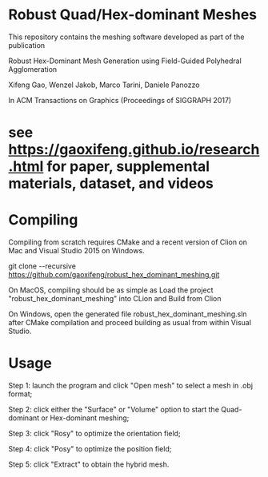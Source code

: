 # Robust Quad/Hex-dominant Meshes

This repository contains the meshing software developed as part of the publication

Robust Hex-Dominant Mesh Generation using Field-Guided Polyhedral Agglomeration 

Xifeng Gao, Wenzel Jakob, Marco Tarini, Daniele Panozzo

In ACM Transactions on Graphics (Proceedings of SIGGRAPH 2017)

# see https://gaoxifeng.github.io/research.html for paper, supplemental materials, dataset, and videos

# Compiling

Compiling from scratch requires CMake and a recent version of Clion on Mac and Visual Studio 2015 on Windows.

git clone --recursive https://github.com/gaoxifeng/robust_hex_dominant_meshing.git

On MacOS, compiling should be as simple as Load the project "robust_hex_dominant_meshing" into CLion and Build from Clion

On Windows, open the generated file robust_hex_dominant_meshing.sln after CMake compilation and proceed building as usual from within Visual Studio.

# Usage

Step 1: launch the program and click "Open mesh" to select a mesh in .obj format;

Step 2: click either the "Surface" or "Volume" option to start the Quad-dominant or Hex-dominant meshing;

Step 3: click "Rosy" to optimize the orientation field;

Step 4: click "Posy" to optimize the position field;

Step 5: click "Extract" to obtain the hybrid mesh.
